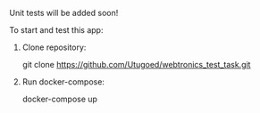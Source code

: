 Unit tests will be added soon!


To start and test this app:

1. Clone repository:

    git clone https://github.com/Utugoed/webtronics_test_task.git

2. Run docker-compose:

    docker-compose up
